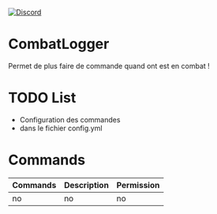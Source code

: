[![Discord](https://img.shields.io/discord/1194599544420319262.svg?label=&logo=discord&logoColor=ffffff&color=7389D8&labelColor=6A7EC2)](https://discord.gg/mnrDRA9Vgk)

# CombatLogger
Permet de plus faire de commande quand ont est en combat !

# TODO List
- Configuration des commandes
- dans le fichier config.yml

# Commands

| Commands | Description | Permission |
|----------|-------------|------------|
| no       | no          | no         |